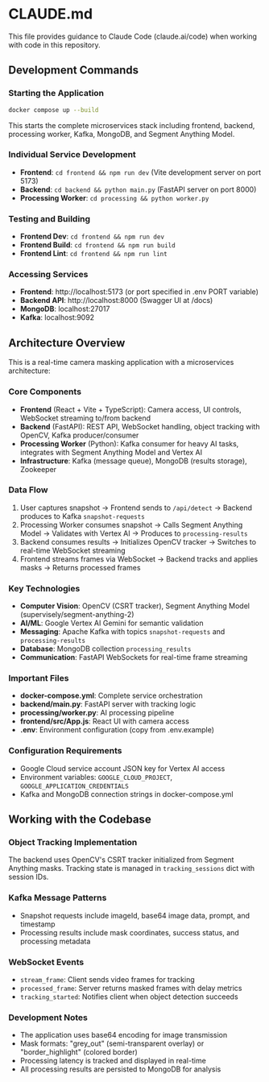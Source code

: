 # CLAUDE.md

This file provides guidance to Claude Code (claude.ai/code) when working with code in this repository.

## Development Commands

### Starting the Application
```bash
docker compose up --build
```
This starts the complete microservices stack including frontend, backend, processing worker, Kafka, MongoDB, and Segment Anything Model.

### Individual Service Development
- **Frontend**: `cd frontend && npm run dev` (Vite development server on port 5173)
- **Backend**: `cd backend && python main.py` (FastAPI server on port 8000)
- **Processing Worker**: `cd processing && python worker.py`

### Testing and Building
- **Frontend Dev**: `cd frontend && npm run dev`
- **Frontend Build**: `cd frontend && npm run build`
- **Frontend Lint**: `cd frontend && npm run lint`

### Accessing Services
- **Frontend**: http://localhost:5173 (or port specified in .env PORT variable)
- **Backend API**: http://localhost:8000 (Swagger UI at /docs)
- **MongoDB**: localhost:27017
- **Kafka**: localhost:9092

## Architecture Overview

This is a real-time camera masking application with a microservices architecture:

### Core Components
- **Frontend** (React + Vite + TypeScript): Camera access, UI controls, WebSocket streaming to/from backend
- **Backend** (FastAPI): REST API, WebSocket handling, object tracking with OpenCV, Kafka producer/consumer
- **Processing Worker** (Python): Kafka consumer for heavy AI tasks, integrates with Segment Anything Model and Vertex AI
- **Infrastructure**: Kafka (message queue), MongoDB (results storage), Zookeeper

### Data Flow
1. User captures snapshot → Frontend sends to `/api/detect` → Backend produces to Kafka `snapshot-requests`
2. Processing Worker consumes snapshot → Calls Segment Anything Model → Validates with Vertex AI → Produces to `processing-results`
3. Backend consumes results → Initializes OpenCV tracker → Switches to real-time WebSocket streaming
4. Frontend streams frames via WebSocket → Backend tracks and applies masks → Returns processed frames

### Key Technologies
- **Computer Vision**: OpenCV (CSRT tracker), Segment Anything Model (supervisely/segment-anything-2)
- **AI/ML**: Google Vertex AI Gemini for semantic validation
- **Messaging**: Apache Kafka with topics `snapshot-requests` and `processing-results`
- **Database**: MongoDB collection `processing_results`
- **Communication**: FastAPI WebSockets for real-time frame streaming

### Important Files
- **docker-compose.yml**: Complete service orchestration
- **backend/main.py**: FastAPI server with tracking logic
- **processing/worker.py**: AI processing pipeline
- **frontend/src/App.js**: React UI with camera access
- **.env**: Environment configuration (copy from .env.example)

### Configuration Requirements
- Google Cloud service account JSON key for Vertex AI access
- Environment variables: `GOOGLE_CLOUD_PROJECT`, `GOOGLE_APPLICATION_CREDENTIALS`
- Kafka and MongoDB connection strings in docker-compose.yml

## Working with the Codebase

### Object Tracking Implementation
The backend uses OpenCV's CSRT tracker initialized from Segment Anything masks. Tracking state is managed in `tracking_sessions` dict with session IDs.

### Kafka Message Patterns
- Snapshot requests include imageId, base64 image data, prompt, and timestamp
- Processing results include mask coordinates, success status, and processing metadata

### WebSocket Events
- `stream_frame`: Client sends video frames for tracking
- `processed_frame`: Server returns masked frames with delay metrics
- `tracking_started`: Notifies client when object detection succeeds

### Development Notes
- The application uses base64 encoding for image transmission
- Mask formats: "grey_out" (semi-transparent overlay) or "border_highlight" (colored border)
- Processing latency is tracked and displayed in real-time
- All processing results are persisted to MongoDB for analysis
